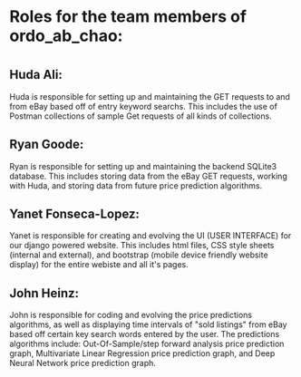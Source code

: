 # Roles for the team members of ordo_ab_chao: <h1>

## Huda Ali:
Huda is responsible for setting up and maintaining the GET requests to and from eBay based off of entry keyword searchs. This includes the use of Postman collections of sample Get requests of all kinds of collections.
  
## Ryan Goode: 
Ryan is responsible for setting up and maintaining the backend SQLite3 database. This includes storing data from the eBay GET requests, working with Huda, and storing data from future price prediction algorithms.
  
## Yanet Fonseca-Lopez: 
Yanet is responsible for creating and evolving the UI (USER INTERFACE) for our django powered website. This includes html files, CSS style sheets (internal and external), and bootstrap (mobile device friendly website display) for the entire webiste and all it's pages.
  
## John Heinz: 
John is responsible for coding and evolving the price predictions algorithms, as well as displaying time intervals of "sold listings" from eBay based off certain key search words entered by the user. The predictions algorithms include: Out-Of-Sample/step forward analysis price prediction graph, Multivariate Linear Regression price prediction graph, and Deep Neural Network price prediction graph.
